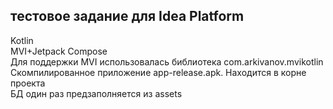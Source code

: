 ## тестовое задание для Idea Platform
Kotlin  
MVI+Jetpack Compose  
Для поддержки MVI использовалась библиотека com.arkivanov.mvikotlin  
Скомпилированное приложение app-release.apk. Находится в корне проекта  
БД один раз предзаполняется из assets